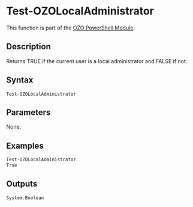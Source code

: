# Test-OZOLocalAdministrator
This function is part of the [OZO PowerShell Module](https://github.com/onezeroone-dev/OZO-PowerShell-Module/blob/main/README.md).

## Description
Returns TRUE if the current user is a local administrator and FALSE if not.

## Syntax
```
Test-OZOLocalAdministrator
```

## Parameters
None.

## Examples
`````powershell
Test-OZOLocalAdministrator
True
`````

## Outputs
`System.Boolean`
